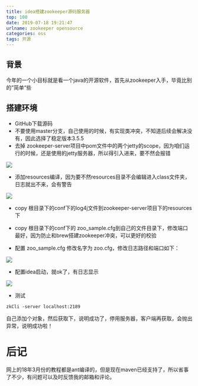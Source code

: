 ```yaml
---
title: idea搭建zookeeper源码服务器
top: 100
date: 2019-07-18 19:21:47
urlname: zookeeper opensource
categories: oss
tags: 开源
---
```


## 背景
今年的一个小目标就是看一个java的开源软件，首先从zookeeper入手，毕竟比别的”简单“些
<!--more-->
## 搭建环境
* GitHub下载源码
* 不要使用master分支，自己使用的时候，有实现类冲突，不知道后续会解决没有，因此选择了稳定版本3.5.5
* 去掉 zookeeper-server项目中pom文件中的两个jetty的scope，因为咱们运行的时候，还是使用的jetty服务器，所以得引入进来，要不然会报错

![](https://i.loli.net/2019/07/18/5d3057eabaa9a31488.png)

* 添加resources编译，因为要不然resources目录不会编辑进入class文件夹，日志就出不来，会有警告

![](https://i.loli.net/2019/07/18/5d30586e058da63807.png)

* copy 根目录下的conf下的log4j文件到zookeeper-server项目下的resources下
* copy 根目录下的conf下的 zoo_sample.cfg到自己的文件目录下，修改端口最好，因为防止和brew搭建zookeeper冲突，可以更好的校验

* 配置 zoo_sample.cfg 修改名字为 zoo.cfg，修改日志路径和端口如下：

![](https://i.loli.net/2019/07/18/5d3059730262189597.png)

* 配置idea启动，就ok了，有日志显示

![](https://i.loli.net/2019/07/18/5d3059bbf09f994251.png)

* 测试

```
zkCli -server localhost:2189
```

自己添加个对象，然后获取下，说明成功了，停用服务器，客户端再获取，会抛出异常，说明成功啦！

# 后记
网上的18年3月份的教程都是ant编译的，但是现在maven已经支持了，所以省事了不少，有问题可以及时反馈我的邮箱和评论。
